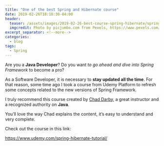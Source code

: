 ```yaml
---
title: "One of the best Spring and Hibernate course"
date: 2019-02-26T18:10:30-04:00
header:
  teaser: /assets/images/2019-02-26-best-course-spring-hibernate/spring.png
  imgcredit: Photo by picjumbo.com from Pexels, https://www.pexels.com/photo/white-printer-paper-196645/, cropped and resized
excerpt_separator: <!--more-->  
categories:
  - blog
tags:
  - Spring
---
```


Are you a **Java Developer**? Do you want *to go ahead and dive into Spring Framework* to become a pro? 

As a Software Developer, it is necessary to **stay updated all the time**. For that reason, some time ago I took a course from Udemy Platform to refresh some concepts related to the new versions of Spring Framework.

<!--more-->  
I truly recommend this course created by [Chad Darby](https://www.luv2code.com/), a great instructor and a recognized authority on **Java**.

You’ll love the way Chad explains the content, it’s easy to understand and very complete.

Check out the course in this link:

<https://www.udemy.com/spring-hibernate-tutorial/>


